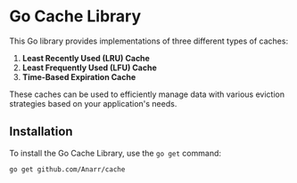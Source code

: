 # Go Cache Library

This Go library provides implementations of three different types of caches:

1. **Least Recently Used (LRU) Cache**
2. **Least Frequently Used (LFU) Cache**
3. **Time-Based Expiration Cache**

These caches can be used to efficiently manage data with various eviction strategies based on your application's needs.

## Installation

To install the Go Cache Library, use the `go get` command:

```bash
go get github.com/Anarr/cache

